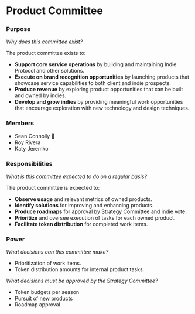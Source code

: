 # Product Committee

### Purpose

_Why does this committee exist?_

The product committee exists to:

- **Support core service operations** by building and maintaining Indie Protocol and other solutions.
- **Execute on brand recognition opportunities** by launching products that showcase service capabilities to both client and indie prospects.
- **Produce revenue** by exploring product opportunities that can be built and owned by indies.
- **Develop and grow indies** by providing meaningful work opportunities that encourage exploration with new technology and design techniques.

### Members

- Sean Connolly 🧢
- Roy Rivera
- Katy Jeremko

### Responsibilities

_What is this committee expected to do on a regular basis?_

The product committee is expected to:

- **Observe usage** and relevant metrics of owned products.
- **Identify solutions** for improving and enhancing products.
- **Produce roadmaps** for approval by Strategy Committee and indie vote.
- **Prioritize** and oversee execution of tasks for each owned product.
- **Facilitate token distribution** for completed work items.

### Power

_What decisions can this committee make?_

- Prioritization of work items.
- Token distribution amounts for internal product tasks.

_What decisions must be approved by the Strategy Committee?_

- Token budgets per season
- Pursuit of new products
- Roadmap approval
